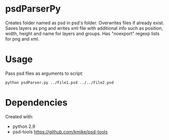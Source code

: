psdParserPy
=================
Creates folder named as psd in psd's folder. Overwrites files if already exist.
Saves layers as png and writes xml file with additional info such as position, width, height and name for layers and groups.
Has "noexport" regexp lists for png and xml.

Usage
=================
Pass psd files as arguments to script:

    python psdParser.py ../File1.psd ../../File2.psd

Dependencies
=================
Created with:
 - python 2.9
 - psd-tools https://github.com/kmike/psd-tools

